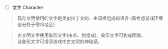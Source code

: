 - [ ] 文字 Character

> 现存文明使用的文字是类似拉丁文的、由词根组成的语言 (需考虑游戏环境部分处于寒冷地区)

> 古文明文字使用象形文字(由点、划组成)。象形文字可构成图像。<br>
> 该象形文字可增添游戏中古文明的神秘感。